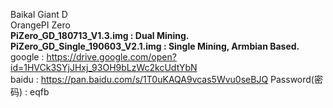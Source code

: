 
Baikal Giant D<BR>
OrangePI Zero<BR>
<B>PiZero_GD_180713_V1.3.img : Dual Mining.</B><BR>
<B>PiZero_GD_Single_190603_V2.1.img : Single Mining, Armbian Based.</B><BR>
google : https://drive.google.com/open?id=1HVCk3SYjJHxj_93OH9bLzWc2kcUdtYbN<BR>
baidu : https://pan.baidu.com/s/1T0uKAQA9vcas5Wvu0seBJQ	Password(密码) : eqfb<BR>
